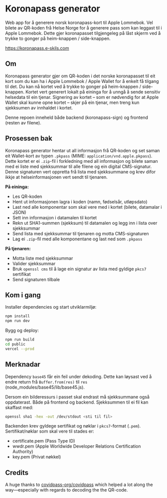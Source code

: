 # Koronapass generator

Web app for å generere norsk koronapass-kort til Apple Lommebok. Vel bilete av QR-koden frå Helse Norge for å generere pass som kan leggast til i Apple Lommebok. Dette gjer koronapasset tilgjengeleg på låst skjerm ved å trykke to gonger på heim-knappen / side-knappen.

<https://koronapass.e-skils.com>

## Om

Koronapass generator gjer om QR-koden i det norske koronapasset til eit kort som du kan ha i Apple Lommebok / Apple Wallet for å enkelt få tilgang til det. Du kan nå kortet ved å trykke to gonger på heim-knappen / side-knappen. Kortet vert generert lokalt på eininga for å unngå å sende sensitiv helsedata til ein tjenar. Signering av kortet – som er nødvendig for at Apple Wallet skal kunne opne kortet – skjer på ein tjenar, men treng kun sjekksumen av innhaldet i kortet.

Denne repoen inneheld både backend (koronapass-sign) og frontend (resten av filene).

## Prosessen bak

Koronapass generator hentar ut all informasjon frå QR-koden og set saman eit Wallet-kort av typen `.pkpass` (MIME: `application/vnd.apple.pkpass`). Dette kortet er ei `.zip`-fil i forkledning med all informasjon og bilete saman med ei liste med sjekksummar til alle filene og ein digital CMS-signatur. Denne signaturen vert oppretta frå lista med sjekksummane og krev difor ikkje at helseinformasjonen vert sendt til tjenaren.

**På eininga:**

- Les QR-koden
- Hent ut informasjonen lagra i koden (namn, fødselsår, utløpsdato)
- Last ned alle komponentar som skal vere med i kortet (bilete, datamalar i JSON)
- Sett inn informasjon i datamalen til kortet
- Rekn ut SHA1-summen (sjekksum) til datamalen og legg inn i lista over sjekksummar
- Send lista med sjekksummar til tjenaren og motta CMS-signaturen
- Lag ei `.zip`-fil med alle komponentane og last ned som `.pkpass`

**På tjenaren:**

- Motta liste med sjekksummar
- Valider sjekksummar
- Bruk `openssl cms` til å lage ein signatur av lista med gyldige `pkcs7` sertifikat
- Send signaturen tilbale

## Kom i gang

Installer dependencies og start utviklarmiljø:

```bash
npm install
npm run dev
```

Bygg og deploy:

```bash
npm run build
cd public
vercel --prod
```

## Merknadar

 Dependency `base45` får ein feil under dekoding. Dette kan løysast ved å endre return frå `Buffer.from(res)` til `res` (node_modules/base45/lib/base45.js).  

Dersom ein bilderessurs i passet skal endrast må sjekksummane også oppdaterast. Både på frontend og backend. Sjekksummen til ei fil kan skaffast med:

```bash
openssl sha1 -hex -out /dev/stdout <sti til fil>
```

Backenden krev gyldege sertifikat og nøklar i `pkcs7`-format (`.pem`). Sertifikat/nøklar som skal vere til stades er:  

- certificate.pem   (Pass Type ID)
- wwdr.pem          (Apple Worldwide Developer Relations Certification Authority)
- key.pem           (Privat nøkkel)

## Credits

A huge thanks to [covidpass-org/covidpass](https://github.com/covidpass-org/covidpass) which helped a lot along the way—especially with regards to decoding the the QR-code.
